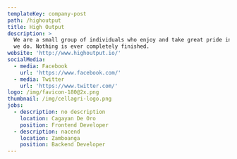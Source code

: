 ```yaml
---
templateKey: company-post
path: /highoutput
title: High Output
description: >
  We are a small group of individuals who enjoy and take great pride in the work
  we do. Nothing is ever completely finished. 
website: 'http://www.highoutput.io/'
socialMedia:
  - media: Facebook
    url: 'https://www.facebook.com/'
  - media: Twitter
    url: 'https://www.twitter.com/'
logo: /img/favicon-180@2x.png
thumbnail: /img/cellagri-logo.png
jobs:
  - description: no description
    location: Cagayan De Oro
    position: Frontend Developer
  - description: nacend
    location: Zamboanga
    position: Backend Developer
---
```


